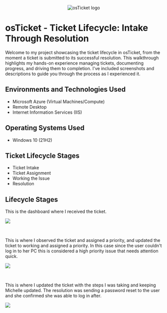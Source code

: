 <p align="center">
<img src="https://i.imgur.com/Clzj7Xs.png" alt="osTicket logo"/>
</p>

<h1>osTicket - Ticket Lifecycle: Intake Through Resolution</h1>
Welcome to my project showcasing the ticket lifecycle in osTicket, from the moment a ticket is submitted to its successful resolution. This walkthrough highlights my hands-on experience managing tickets, documenting progress, and driving them to completion. I've included screenshots and descriptions to guide you through the process as I experienced it.<br />


<h2>Environments and Technologies Used</h2>

- Microsoft Azure (Virtual Machines/Compute)
- Remote Desktop
- Internet Information Services (IIS)

<h2>Operating Systems Used </h2>

- Windows 10</b> (21H2)

<h2>Ticket Lifecycle Stages</h2>

- Ticket Intake
- Ticket Assignment
- Working the Issue
- Resolution

<h2>Lifecycle Stages</h2>


<p>
This is the dashboard where I received the ticket.
</p>
<p>
<img src="https://i.imgur.com/2rTLLUd.png"/>
</p>
<br />


<p>
This is where I observed the ticket and assigned a priority, and updated the ticket to working and assigned a priority. In this case since the user couldn't log in to her PC this is considered a high priority issue that needs attention quick.
</p>
<p>
<img src="https://i.imgur.com/M3kvpAY.png"/>
</p>
<br />


<p>
This is where I updated the ticket with the steps I was taking and keeping Michelle updated. The resolution was sending a password reset to the user and she confirmed she was able to log in after.
</p>
<p>
<img src="https://i.imgur.com/tUP4Bgi.png"/>
</p>
<br />
